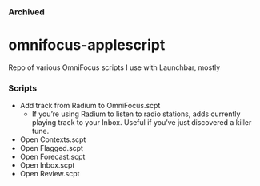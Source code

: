 ### Archived ###

omnifocus-applescript
=====================

Repo of various OmniFocus scripts I use with Launchbar, mostly

### Scripts

- Add track from Radium to OmniFocus.scpt
    - If you’re using Radium to listen to radio stations, adds currently playing track to your Inbox. Useful if you’ve just discovered a killer tune.
- Open Contexts.scpt
- Open Flagged.scpt
- Open Forecast.scpt
- Open Inbox.scpt
- Open Review.scpt
